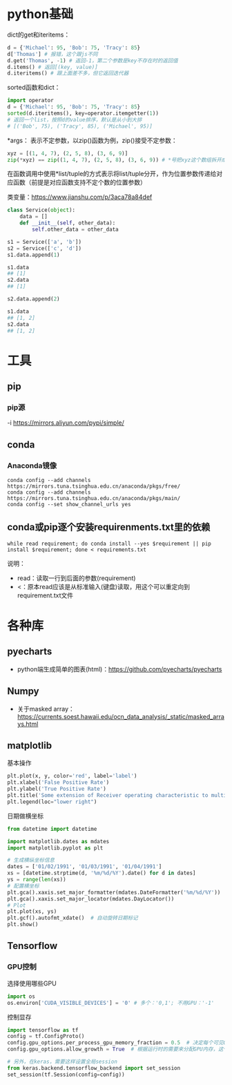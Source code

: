 # python基础

dict的get和iteritems：
```py
d = {'Michael': 95, 'Bob': 75, 'Tracy': 85}
d['Thomas'] # 报错，这个跟js不同
d.get('Thomas', -1) # 返回-1，第二个参数是key不存在时的返回值
d.items() # 返回[(key, value)]
d.iteritems() # 跟上面差不多，但它返回迭代器
```

sorted函数和dict：
```py
import operator
d = {'Michael': 95, 'Bob': 75, 'Tracy': 85}
sorted(d.iteritems(), key=operator.itemgetter(1))
# 返回一个list，按照d的value排序，默认是从小到大排
# [('Bob', 75), ('Tracy', 85), ('Michael', 95)]
```

*args：
表示不定参数，以zip()函数为例，zip()接受不定参数：
```py
xyz = [(1, 4, 7), (2, 5, 8), (3, 6, 9)]
zip(*xyz) == zip((1, 4, 7), (2, 5, 8), (3, 6, 9)) # *号把xyz这个数组拆开成三个参数了
```

在函数调用中使用*list/tuple的方式表示将list/tuple分开，作为位置参数传递给对应函数（前提是对应函数支持不定个数的位置参数）

类变量：https://www.jianshu.com/p/3aca78a84def

```py
class Service(object):
    data = []
    def __init__(self, other_data):
        self.other_data = other_data

s1 = Service(['a', 'b'])
s2 = Service(['c', 'd'])
s1.data.append(1)

s1.data
## [1]
s2.data
## [1]

s2.data.append(2)

s1.data
## [1, 2]
s2.data
## [1, 2]
```

# 工具

## pip

### pip源
-i https://mirrors.aliyun.com/pypi/simple/

## conda

### Anaconda镜像

```
conda config --add channels https://mirrors.tuna.tsinghua.edu.cn/anaconda/pkgs/free/
conda config --add channels https://mirrors.tuna.tsinghua.edu.cn/anaconda/pkgs/main/
conda config --set show_channel_urls yes
```

## conda或pip逐个安装requirenments.txt里的依赖
```shell
while read requirement; do conda install --yes $requirement || pip install $requirement; done < requirements.txt
```
说明：

* read：读取一行到后面的参数(requirement)
* <：原本read应该是从标准输入(键盘)读取，用这个可以重定向到requirement.txt文件

# 各种库

## pyecharts
* python端生成简单的图表(html)：https://github.com/pyecharts/pyecharts

## Numpy
* 关于masked array：https://currents.soest.hawaii.edu/ocn_data_analysis/_static/masked_arrays.html

## matplotlib
基本操作
```py
plt.plot(x, y, color='red', label='label')
plt.xlabel('False Positive Rate')
plt.ylabel('True Positive Rate')
plt.title('Some extension of Receiver operating characteristic to multi-class')
plt.legend(loc="lower right")
```

日期做横坐标
```py
from datetime import datetime

import matplotlib.dates as mdates
import matplotlib.pyplot as plt

# 生成横纵坐标信息
dates = ['01/02/1991', '01/03/1991', '01/04/1991']
xs = [datetime.strptime(d, '%m/%d/%Y').date() for d in dates]
ys = range(len(xs))
# 配置横坐标
plt.gca().xaxis.set_major_formatter(mdates.DateFormatter('%m/%d/%Y'))
plt.gca().xaxis.set_major_locator(mdates.DayLocator())
# Plot
plt.plot(xs, ys)
plt.gcf().autofmt_xdate()  # 自动旋转日期标记
plt.show()
```

## Tensorflow

### GPU控制
选择使用哪些GPU
```py
import os
os.environ['CUDA_VISIBLE_DEVICES'] = '0' # 多个：'0,1'; 不用GPU：'-1'
```

控制显存
```py
import tensorflow as tf
config = tf.ConfigProto()
config.gpu_options.per_process_gpu_memory_fraction = 0.5  # 决定每个可见GPU应分配到的内存占总内存量的比例
config.gpu_options.allow_growth = True  # 根据运行时的需要来分配GPU内存，这个选项是优先的，设置这个就不用设置per_process_gpu_memory_fraction

# 另外，在keras，需要这样设置全局session
from keras.backend.tensorflow_backend import set_session
set_session(tf.Session(config=config))
```